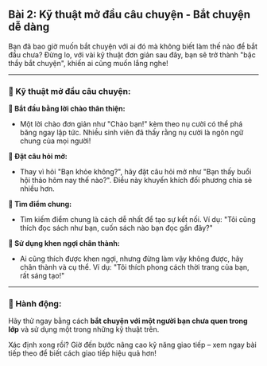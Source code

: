 ## Bài 2: Kỹ thuật mở đầu câu chuyện - Bắt chuyện dễ dàng  

Bạn đã bao giờ muốn bắt chuyện với ai đó mà không biết làm thế nào để bắt đầu chưa? Đừng lo, với vài kỹ thuật đơn giản sau đây, bạn sẽ trở thành "bậc thầy bắt chuyện", khiến ai cũng muốn lắng nghe!

---

### 📌 Kỹ thuật mở đầu câu chuyện:

**🔹 Bắt đầu bằng lời chào thân thiện:**
- Một lời chào đơn giản như "Chào bạn!" kèm theo nụ cười có thể phá băng ngay lập tức. Nhiều sinh viên đã thấy rằng nụ cười là ngôn ngữ chung của mọi người!

**🔹 Đặt câu hỏi mở:**
- Thay vì hỏi "Bạn khỏe không?", hãy đặt câu hỏi mở như "Bạn thấy buổi hội thảo hôm nay thế nào?". Điều này khuyến khích đối phương chia sẻ nhiều hơn.

**🔹 Tìm điểm chung:**
- Tìm kiếm điểm chung là cách dễ nhất để tạo sự kết nối. Ví dụ: "Tôi cũng thích đọc sách như bạn, cuốn sách nào bạn đọc gần đây?"

**🔹 Sử dụng khen ngợi chân thành:**
- Ai cũng thích được khen ngợi, nhưng đừng làm vậy không được, hãy chân thành và cụ thể. Ví dụ: "Tôi thích phong cách thời trang của bạn, rất sáng tạo!"

---

### 🚀 Hành động:

Hãy thử ngay bằng cách **bắt chuyện với một người bạn chưa quen trong lớp** và sử dụng một trong những kỹ thuật trên.

Xác định xong rồi? Giờ đến bước nâng cao kỹ năng giao tiếp – xem ngay bài tiếp theo để biết cách giao tiếp hiệu quả hơn!